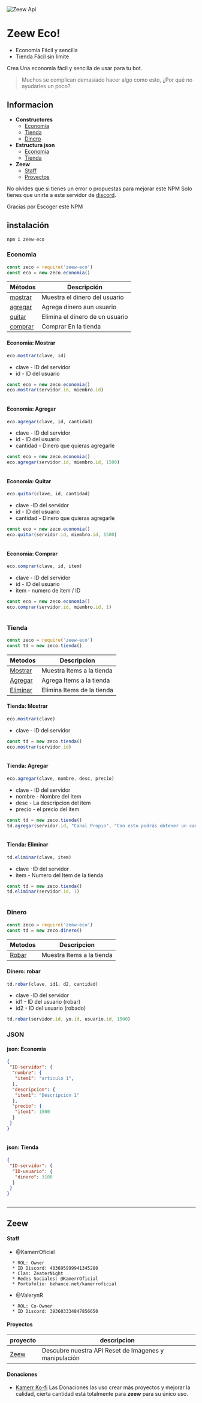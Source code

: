 ![Zeew Api](https://i.imgur.com/MP2bABn.png "Lo Mejor de Zeew y del C&P")

# Zeew Eco!

  - Economía Fácil y sencilla
  - Tienda Fácil sin limite


Crea Una economía fácil y sencilla de usar para tu bot.

> Muchos se complican demasiado hacer algo como esto,
> ¿Por qué no ayudarles un poco?.

## Informacion

* **Constructores**
  * [Economía](#economia)
  * [Tienda](#tienda)
  * [Dinero](#dinero)
* **Estructura json**
  * [Economía](#json-eco)
  * [Tienda](#json-td)
* **Zeew**
  * [Staff](#staff)
  * [Proyectos](#proyectos)

 
No olvides que si tienes un error o propuestas para mejorar este NPM
Solo tienes que unirte a este servidor de [discord]( https://discord.gg/HWwBD6F).

Gracias por Escoger este NPM
## instalación

```js
npm i zeew-eco
```
<a name="economia" />

### Economia

```js
const zeco = require('zeew-eco')
const eco = new zeco.economia()
```

| Métodos | Descripción |
| ------ | ------ |
| [mostrar](#Eco-mostrar) | Muestra el dinero del usuario
| [agregar](#Eco-agregar) | Agrega dinero aun usuario|
| [quitar](#Eco-quitar) | Elimina el dinero de un usuario|
| [comprar](#Eco-comprar) | Comprar En la tienda|

<a name="Eco-mostrar" />

#### Economia: Mostrar

```js
eco.mostrar(clave, id)
```
* clave - ID del servidor
* id - ID del usuario
```js
const eco = new zeco.economia()
eco.mostrar(servidor.id, miembro.id)
```
```js
```
<a name="Eco-agregar" />

#### Economia: Agregar

```js
eco.agregar(clave, id, cantidad)
```
* clave - ID del servidor
* id - ID del usuario
* cantidad - Dinero que quieras agregarle

```js
const eco = new zeco.economia()
eco.agregar(servidor.id, miembro.id, 1500)
```
```js
```
<a name="Eco-quitar" />

#### Economia: Quitar

```js
eco.quitar(clave, id, cantidad)
```
* clave -ID del servidor
* id - ID del usuario
* cantidad - Dinero que quieras agregarle
```js
const eco = new zeco.economia()
eco.quitar(servidor.id, miembro.id, 1500)
```

```js
```

<a name="Eco-comprar" />

#### Economia: Comprar

```js
eco.comprar(clave, id, item)
```
* clave - ID del servidor
* id - ID del usuario
* item - numero de item / ID
```js
const eco = new zeco.economia()
eco.comprar(servidor.id, miembro.id, 1)
```
```js
```
<a name="tienda" />

### Tienda

```js
const zeco = require('zeew-eco')
const td = new zeco.tienda()
```

| Metodos | Descripcion |
| ------ | ------ |
| [Mostrar](#TD-mostrar) | Muestra Items a la tienda|
| [Agregar](#TD-agregar) | Agrega Items a la tienda|
| [Eliminar](#TD-quitar) | Elimina Items de la tienda|

<a name="TD-mostrar" />

#### Tienda: Mostrar

```js
eco.mostrar(clave)
```
* clave - ID del servidor
```js
const td = new zeco.tienda()
eco.mostrar(servidor.id)
```
```js
```
<a name="TD-agregar" />

#### Tienda: Agregar

```js
eco.agregar(clave, nombre, desc, precio)
```
* clave - ID del servidor
* nombre - Nombre del Item
* desc - La descripcion del item
* precio - el precio del item
```js
const td = new zeco.tienda()
td.agregar(servidor.id, "Canal Propio", "Con esto podrás obtener un canal privado para ti", 20000)
```
```js
```
<a name="TD-quitar" />

#### Tienda: Eliminar

```js
td.eliminar(clave, item)
```
* clave -ID del servidor
* item - Numero del Item de la tienda
```js
const td = new zeco.tienda()
td.eliminar(servidor.id, 1)
```
```js
```
<a name="dinero" />

### Dinero

```js
const zeco = require('zeew-eco')
const td = new zeco.dinero()
```
| Metodos | Descripcion |
| ------ | ------ |
| [Robar](#D-robar) | Muestra Items a la tienda|


<a name="D-robar" />

#### Dinero: robar

```js
td.robar(clave, id1, d2, cantidad)
```
* clave -ID del servidor
* id1 - ID del usuario (robar)
* id2 - ID del usuario (robado)

```js
td.robar(servidor.id, yo.id, usuario.id, 1500)
```

### JSON

<a name="json-eco" />

#### json: Economia

```json
{
 "ID-servidor": {
  "nombre": {
   "item1": "articulo 1",
  },
  "descripcion": {
   "item1": "Descripcion 1"
  },
  "precio": {
   "item1": 1500
  }
 }
}
```
```
```
<a name="json-td" />

#### json: Tienda

```json
{
 "ID-servidor": {
  "ID-usuario": {
   "dinero": 3100
  }
 }
}
```
```
```
---
## Zeew

<a name="staff" />

#### Staff
 * @KamerrOficial
  ```
    * ROL: Owner
    * ID Discord: 403695999941345280
    * Clan: ZeaterNight
    * Redes Sociales: @KamerrOficial
    * Portafolio: behance.net/kamerroficial
  ```
 * @ValerynR  
```
  * ROL: Co-Owner
  * ID Discord: 393603334847856650
```
<a name="proyectos" />

#### Proyectos

| proyecto | descripcion |
| --- | --- |
| [Zeew](https://www.npmjs.com/package/zeew) | Descubre nuestra API Reset de Imágenes y manipulación
#### Donaciones
* [Kamerr Ko-fi](https://ko-fi.com/kamerroficial)
Las Donaciones las uso crear más proyectos y mejorar la calidad,
cierta cantidad está totalmente para **zeew** para su único uso.
